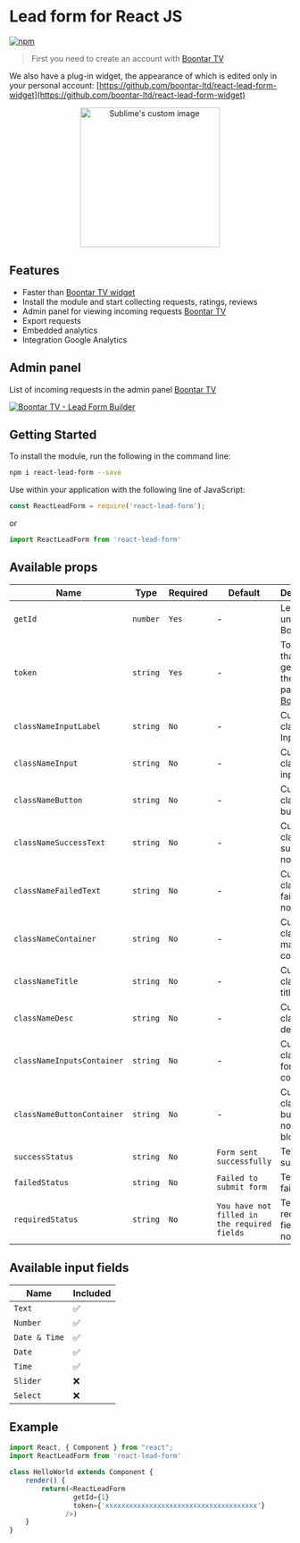 # Lead form for React JS
[![npm](https://img.shields.io/npm/v/github-buttons)](https://www.npmjs.com/package/react-terminal-logger)
> First you need to create an account with [Boontar TV](https://boontar.tv)

We also have a plug-in widget, the appearance of which is edited only in your personal account:
[https://github.com/boontar-ltd/react-lead-form-widget](https://github.com/boontar-ltd/react-lead-form-widget)

<p align="center">
  <img width="250" height="auto" src="https://boontarcloud.azureedge.net/others/lead_forrm_openapi.png" alt="Sublime's custom image"/>
</p>

## Features
 - Faster than [Boontar TV widget](https://github.com/boontar-ltd/react-lead-form-widget)
 - Install the module and start collecting requests, ratings, reviews
 - Admin panel for viewing incoming requests [Boontar TV](https://boontar.tv)
 - Export requests
 - Embedded analytics
 - Integration Google Analytics

## Admin panel
List of incoming requests in the admin panel [Boontar TV](https://boontar.tv)

[![Boontar TV - Lead Form Builder](https://boontarcloud.azureedge.net/others/react-lead-form-widget.png)](https://boontarcloud.azureedge.net/others/react-lead-form-widget.png)
 
## Getting Started
To install the module, run the following in the command line:
```bash
npm i react-lead-form --save
```
Use within your application with the following line of JavaScript:
```js
const ReactLeadForm = require('react-lead-form');
```
or
```js
import ReactLeadForm from 'react-lead-form'
```
## Available props
| Name | Type | Required | Default | Description |
| ------ | ------ | ------ | ------ | ------ |
| `getId` | `number` | `Yes` | - | Lead form unique ID at Boontar TV |
| `token` | `string` | `Yes` | - | Token (key) that you generate in the admin panel [Boontar TV](https://boontar.tv) |
| `classNameInputLabel` | `string` | `No` | - | Custom class for InputLabel |
| `classNameInput` | `string` | `No` | - | Custom class for inputs |
| `classNameButton` | `string` | `No` | - | Custom class for button |
| `classNameSuccessText` | `string` | `No` | - | Custom class for success notification |
| `classNameFailedText` | `string` | `No` | - | Custom class for failed notification |
| `classNameContainer` | `string` | `No` | - | Custom class for main container |
| `classNameTitle` | `string` | `No` | - | Custom class for title |
| `classNameDesc` | `string` | `No` | - | Custom class for description |
| `classNameInputsContainer` | `string` | `No` | - | Custom class for form container |
| `classNameButtonContainer` | `string` | `No` | - | Custom class for button and notification block |
| `successStatus` | `string` | `No` | `Form sent successfully` | Text on success |
| `failedStatus` | `string` | `No` | `Failed to submit form` | Text on failed |
| `requiredStatus` | `string` | `No` | `You have not filled in the required fields` | Text if all required fields were not filled|
## Available input fields
| Name | Included |
| ------ |  ------ |
| `Text` | ✅ |
| `Number` | ✅ |
| `Date & Time` | ✅ |
| `Date` | ✅ |
| `Time` | ✅ |
| `Slider` | ❌ |
| `Select` | ❌ |
## Example
```js
import React, { Component } from "react";
import ReactLeadForm from 'react-lead-form'

class HelloWorld extends Component {
    render() {
        return(<ReactLeadForm 
                getId={1} 
                token={'xxxxxxxxxxxxxxxxxxxxxxxxxxxxxxxxxxxxxx'}
              />)
    }
}
```
